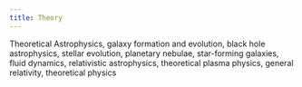 ```yaml
---
title: Theory
---
```


Theoretical Astrophysics, galaxy formation and evolution, black hole astrophysics, stellar evolution, planetary nebulae, star-forming galaxies, fluid dynamics, relativistic astrophysics, theoretical plasma physics, general relativity, theoretical physics
